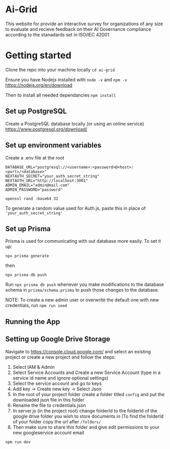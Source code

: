 # Ai-Grid

This website for provide an interactive survey for organizations of any size to evaluate and recieve feedback on their AI Governance compliance according to the stanadards set in ISO/IEC 42001

# Getting started 
Clone the repo into your machine locally
```cd ai-grid```

Ensure you have Nodejs installed with ```node -v``` and ```npm -v```
https://nodejs.org/en/download

Then to install all needed dependancies
```npm install```


## Set up PostgreSQL
Create a PostgreSQL database locally (or using an online service)
https://www.postgresql.org/download/

## Set up environment variables

Create a .env file at the root 
```
DATABASE_URL="postgresql://<username>:<password>@<host>:<port>/<database>"
NEXTAUTH_SECRET="your_auth_secret_string"
NEXTAUTH_URL="http://localhost:3001"
ADMIN_EMAIL="admin@mail.com"
ADMIN_PASSWORD="password"
```

```openssl rand -base64 32```

To generate a random value used for Auth.js, paste this in place of `'your_auth_secret_string'`

## Set up Prisma
Prisma is used for communicating with out database more easily.
To set it up:

```npx prisma generate```

then

```npx prisma db push```

Run `npx prisma db push` whenever you make modifications to the database schema in `prisma/schema.prisma` to push those changes to the database.

NOTE: To create a new admin user or overwrite the default one with new credentials, run ```npm run seed```
## Running the App

## Setting up Google Drive Storage 
Navigate to https://console.cloud.google.com/ and select an existing project or create a new project and follow the steps:
1. Select IAM & Admin
2. Select Service Accounts and Create a new Service Account (type in a service id name and ignore optional settings)
3. Select the service account and go to keys
4. Add key -> Create new key -> Select Json
5. In the root of your project folder create a folder titled ```config``` and put the downloaded json file in this folder
6. Rename the file to credentials.json
7. In server.js (in the project root) change folderId to the folderId of the google drive folder you wish to store documents in (To find the folderId of your folder copy the url after ```/folders/```
8. Then make sure to share this folder and give edit permissions to your new googleservice account email

```npm run dev```
